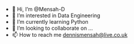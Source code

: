 - 👋 Hi, I’m @Mensah-D
- 👀 I’m interested in Data Engineering
- 🌱 I’m currently learning Python
- 💞️ I’m looking to collaborate on ...
- 📫 How to reach me dennismensah@live.co.uk

<!---
Mensah-D/Mensah-D is a ✨ special ✨ repository because its `README.md` (this file) appears on your GitHub profile.
You can click the Preview link to take a look at your changes.
--->
